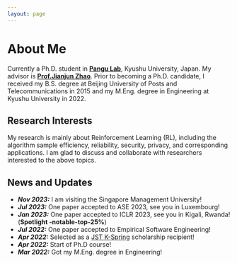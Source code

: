 ```yaml
---
layout: page
---
```


# About Me




Currently a Ph.D. student in [**Pangu Lab**](https://pangukaitian.github.io/pangu/?lg=en&tab=home), Kyushu University, Japan. My advisor is [**Prof.Jianjun Zhao**](http://stap.ait.kyushu-u.ac.jp/~zhao/). Prior to becoming a Ph.D. candidate, I received my B.S. degree at Beijing University of Posts and Telecommunications in 2015 and my M.Eng. degree in Engineering at Kyushu University in 2022.

## Research Interests

My research is mainly about Reinforcement Learning (RL), including the algorithm sample efficiency, reliability, security, privacy, and corresponding applications. I am glad to discuss and collaborate with researchers interested to the above topics.

## News and Updates

- ***Nov 2023:*** I am visiting the Singapore Management University!
- ***Jul 2023:*** One paper accepted to ASE 2023, see you in Luxembourg! 
- ***Jan 2023:*** One paper accepted to ICLR 2023, see you in Kigali, Rwanda! (**Spotlight -notable-top-25%**)
- ***Jul 2022:*** One paper accepted to Empirical Software Engineering!
- ***Apr 2022:*** Selected as a [JST K-Spring](https://k-spring.kyushu-u.ac.jp/) scholarship recipient!
- ***Apr 2022:*** Start of Ph.D course!
- ***Mar 2022:*** Got my M.Eng. degree in Engineering!




